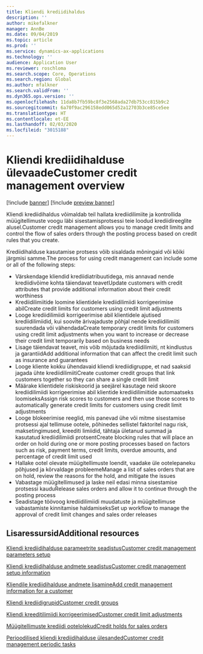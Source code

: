 ```yaml
---
title: Kliendi krediidihaldus
description: ''
author: mikefalkner
manager: AnnBe
ms.date: 09/04/2019
ms.topic: article
ms.prod: ''
ms.service: dynamics-ax-applications
ms.technology: ''
audience: Application User
ms.reviewer: roschloma
ms.search.scope: Core, Operations
ms.search.region: Global
ms.author: mfalkner
ms.search.validFrom: ''
ms.dyn365.ops.version: ''
ms.openlocfilehash: 11da8b7fb59bc8f3e2568ada27db753cc815b9c2
ms.sourcegitcommit: 6a70f9ac296158edd065d52a12703b3ce85ce5ee
ms.translationtype: HT
ms.contentlocale: et-EE
ms.lasthandoff: 02/03/2020
ms.locfileid: "3015188"
---
```

# <a name="customer-credit-management-overview"></a><span data-ttu-id="c6ece-102">Kliendi krediidihalduse ülevaade</span><span class="sxs-lookup"><span data-stu-id="c6ece-102">Customer credit management overview</span></span>

[!include [banner](../includes/banner.md)]
[!include [preview banner](../includes/preview-banner.md)]

<span data-ttu-id="c6ece-103">Kliendi krediidihaldus võimaldab teil hallata krediidilimiite ja kontrollida müügitellimuste voogu läbi sisestamisprotsessi teie loodud krediidireeglite alusel.</span><span class="sxs-lookup"><span data-stu-id="c6ece-103">Customer credit management allows you to manage credit limits and control the flow of sales orders through the posting process based on credit rules that you create.</span></span> 

<span data-ttu-id="c6ece-104">Krediidihalduse kasutamise protsess võib sisaldada mõningaid või kõiki järgmisi samme.</span><span class="sxs-lookup"><span data-stu-id="c6ece-104">The process for using credit management can include some or all of the following steps:</span></span>
- <span data-ttu-id="c6ece-105">Värskendage kliendid krediidiatribuutidega, mis annavad nende krediidivõime kohta täiendavat teavet</span><span class="sxs-lookup"><span data-stu-id="c6ece-105">Update customers with credit attributes that provide additional information about their credit worthiness</span></span> 
- <span data-ttu-id="c6ece-106">Krediidilimiitide loomine klientidele krediidilimiidi korrigeerimise abil</span><span class="sxs-lookup"><span data-stu-id="c6ece-106">Create credit limits for customers using credit limit adjustments</span></span>
- <span data-ttu-id="c6ece-107">Looge krediidilimiidi korrigeerimise abil klientidele ajutised krediidilimiidid, kui soovite ärivajaduste põhjal nende krediidilimiiti suurendada või vähendada</span><span class="sxs-lookup"><span data-stu-id="c6ece-107">Create temporary credit limits for customers using credit limit adjustments when you want to increase or decrease their credit limit temporarily based on business needs</span></span>
- <span data-ttu-id="c6ece-108">Lisage täiendavat teavet, mis võib mõjutada krediidilimiiti, nt kindlustus ja garantiid</span><span class="sxs-lookup"><span data-stu-id="c6ece-108">Add additional information that can affect the credit limit such as insurance and guarantees</span></span>
- <span data-ttu-id="c6ece-109">Looge kliente kokku ühendavaid kliendi krediidigruppe, et nad saaksid jagada ühte krediidilimiiti</span><span class="sxs-lookup"><span data-stu-id="c6ece-109">Create customer credit groups that link customers together so they can share a single credit limit</span></span>
- <span data-ttu-id="c6ece-110">Määrake klientidele riskiskoorid ja seejärel kasutage neid skoore krediidilimiidi korrigeerimise abil klientide krediidilimiitide automaatseks loomiseks</span><span class="sxs-lookup"><span data-stu-id="c6ece-110">Assign risk scores to customers and then use those scores to automatically generate credit limits for customers using credit limit adjustments</span></span>
- <span data-ttu-id="c6ece-111">Looge blokeerimise reeglid, mis panevad ühe või mitme sisestamise protsessi ajal tellimuse ootele, põhinedes sellistel faktoritel nagu risk, maksetingimused, kreediti limiidid, tähtaja ületanud summad ja kasutatud krediidilimiidi protsent</span><span class="sxs-lookup"><span data-stu-id="c6ece-111">Create blocking rules that will place an order on hold during one or more posting processes based on factors such as risk, payment terms, credit limits, overdue amounts, and percentage of credit limit used</span></span>
- <span data-ttu-id="c6ece-112">Hallake ootel olevate müügitellimuste loendit, vaadake üle ootelepaneku põhjused ja kõrvaldage probleeme</span><span class="sxs-lookup"><span data-stu-id="c6ece-112">Manage a list of sales orders that are on hold, review the reasons for the hold, and mitigate the issues</span></span>
- <span data-ttu-id="c6ece-113">Vabastage müügitellimused ja laske neil edasi minna sisestamise protsessi kaudu</span><span class="sxs-lookup"><span data-stu-id="c6ece-113">Release sales orders and allow it to continue through the posting process</span></span>
- <span data-ttu-id="c6ece-114">Seadistage töövoog krediidilimiidi muudatuste ja müügitellimuse vabastamiste kinnitamise haldamiseks</span><span class="sxs-lookup"><span data-stu-id="c6ece-114">Set up workflow to manage the approval of credit limit changes and sales order releases</span></span>


<a name="additional-resources"></a><span data-ttu-id="c6ece-115">Lisaressursid</span><span class="sxs-lookup"><span data-stu-id="c6ece-115">Additional resources</span></span>
--------
[<span data-ttu-id="c6ece-116">Kliendi krediidihalduse parameetrite seadistus</span><span class="sxs-lookup"><span data-stu-id="c6ece-116">Customer credit management parameters setup</span></span>](./cm-credit-mgmt-setup.md)

[<span data-ttu-id="c6ece-117">Kliendi krediidihalduse andmete seadistus</span><span class="sxs-lookup"><span data-stu-id="c6ece-117">Customer credit management setup information</span></span>](./cm-setup-information.md)

[<span data-ttu-id="c6ece-118">Kliendile krediidihalduse andmete lisamine</span><span class="sxs-lookup"><span data-stu-id="c6ece-118">Add credit management information for a customer</span></span>](./cm-add-credit-mgmt-information-customer.md)

[<span data-ttu-id="c6ece-119">Kliendi krediidigrupid</span><span class="sxs-lookup"><span data-stu-id="c6ece-119">Customer credit groups</span></span>](./cm-customer-credit-groups.md)

[<span data-ttu-id="c6ece-120">Kliendi kreeditilimiidi korrigeerimised</span><span class="sxs-lookup"><span data-stu-id="c6ece-120">Customer credit limit adjustments</span></span>](./cm-credit-limit-adjustments.md)

[<span data-ttu-id="c6ece-121">Müügitellimuste krediidi ootelolekud</span><span class="sxs-lookup"><span data-stu-id="c6ece-121">Credit holds for sales orders</span></span>](./cm-sales-order-credit-holds.md)

[<span data-ttu-id="c6ece-122">Perioodilised kliendi krediidihalduse ülesanded</span><span class="sxs-lookup"><span data-stu-id="c6ece-122">Customer credit management periodic tasks</span></span>](./cm-periodic-tasks.md)


